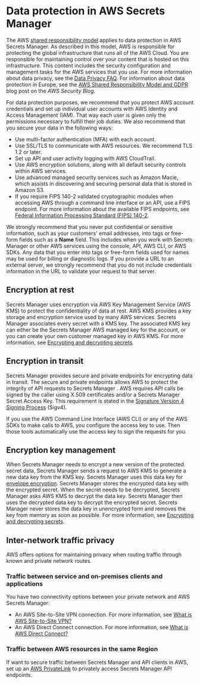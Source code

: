 # Data protection in AWS Secrets Manager<a name="data-protection"></a>

The AWS [shared responsibility model](http://aws.amazon.com/compliance/shared-responsibility-model/) applies to data protection in AWS Secrets Manager\. As described in this model, AWS is responsible for protecting the global infrastructure that runs all of the AWS Cloud\. You are responsible for maintaining control over your content that is hosted on this infrastructure\. This content includes the security configuration and management tasks for the AWS services that you use\. For more information about data privacy, see the [Data Privacy FAQ](http://aws.amazon.com/compliance/data-privacy-faq)\. For information about data protection in Europe, see the [AWS Shared Responsibility Model and GDPR](http://aws.amazon.com/blogs/security/the-aws-shared-responsibility-model-and-gdpr/) blog post on the *AWS Security Blog*\.

For data protection purposes, we recommend that you protect AWS account credentials and set up individual user accounts with AWS Identity and Access Management \(IAM\)\. That way each user is given only the permissions necessary to fulfill their job duties\. We also recommend that you secure your data in the following ways:
+ Use multi\-factor authentication \(MFA\) with each account\.
+ Use SSL/TLS to communicate with AWS resources\. We recommend TLS 1\.2 or later\.
+ Set up API and user activity logging with AWS CloudTrail\.
+ Use AWS encryption solutions, along with all default security controls within AWS services\.
+ Use advanced managed security services such as Amazon Macie, which assists in discovering and securing personal data that is stored in Amazon S3\.
+ If you require FIPS 140\-2 validated cryptographic modules when accessing AWS through a command line interface or an API, use a FIPS endpoint\. For more information about the available FIPS endpoints, see [Federal Information Processing Standard \(FIPS\) 140\-2](http://aws.amazon.com/compliance/fips/)\.

We strongly recommend that you never put confidential or sensitive information, such as your customers' email addresses, into tags or free\-form fields such as a **Name** field\. This includes when you work with Secrets Manager or other AWS services using the console, API, AWS CLI, or AWS SDKs\. Any data that you enter into tags or free\-form fields used for names may be used for billing or diagnostic logs\. If you provide a URL to an external server, we strongly recommend that you do not include credentials information in the URL to validate your request to that server\.

## Encryption at rest<a name="encryption-at-rest"></a>

Secrets Manager uses encryption via AWS Key Management Service \(AWS KMS\) to protect the confidentiality of data at rest\. AWS KMS provides a key storage and encryption service used by many AWS services\. Secrets Manager associates every secret with a KMS key\. The associated KMS key can either be the Secrets Manager AWS managed key for the account, or you can create your own customer managed key in AWS KMS\. For more information, see [Encrypting and decrypting secrets](security-encryption.md)\. 

## Encryption in transit<a name="encryption-in-transit"></a>

Secrets Manager provides secure and private endpoints for encrypting data in transit\. The secure and private endpoints allows AWS to protect the integrity of API requests to Secrets Manager \. AWS requires API calls be signed by the caller using X\.509 certificates and/or a Secrets Manager Secret Access Key\. This requirement is stated in the [Signature Version 4 Signing Process](https://docs.aws.amazon.com/general/latest/gr/signature-version-4.html) \(Sigv4\)\. 

If you use the AWS Command Line Interface \(AWS CLI\) or any of the AWS SDKs to make calls to AWS, you configure the access key to use\. Then those tools automatically use the access key to sign the requests for you\. 

## Encryption key management<a name="encryption-key-management"></a>

When Secrets Manager needs to encrypt a new version of the protected secret data, Secrets Manager sends a request to AWS KMS to generate a new data key from the KMS key\. Secrets Manager uses this data key for [envelope encryption](https://docs.aws.amazon.com/kms/latest/developerguide/concepts.html#enveloping)\. Secrets Manager stores the encrypted data key with the encrypted secret\. When the secret needs to be decrypted, Secrets Manager asks AWS KMS to decrypt the data key\. Secrets Manager then uses the decrypted data key to decrypt the encrypted secret\. Secrets Manager never stores the data key in unencrypted form and removes the key from memory as soon as possible\. For more information, see [Encrypting and decrypting secrets](security-encryption.md)\.

## Inter\-network traffic privacy<a name="inter-network-traffic-privacy"></a>

AWS offers options for maintaining privacy when routing traffic through known and private network routes\. 

### Traffic between service and on\-premises clients and applications<a name="btw-service-and-on-prem"></a>

You have two connectivity options between your private network and AWS Secrets Manager: 
+ An AWS Site\-to\-Site VPN connection\. For more information, see [What is AWS Site\-to\-Site VPN?](https://docs.aws.amazon.com/vpn/latest/s2svpn/VPC_VPN.html)
+ An AWS Direct Connect connection\. For more information, see [What is AWS Direct Connect?](https://docs.aws.amazon.com/directconnect/latest/UserGuide/Welcome.html)

### Traffic between AWS resources in the same Region<a name="traffic-in-same-region"></a>

If want to secure traffic between Secrets Manager and API clients in AWS, set up an [AWS PrivateLink](https://aws.amazon.com/privatelink/) to privately access Secrets Manager API endpoints\. 